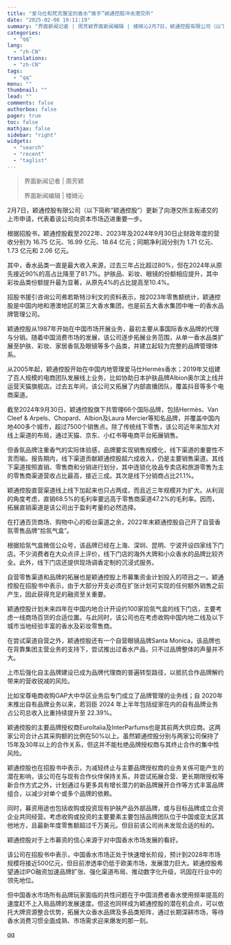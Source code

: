 ```yaml
---
title: "爱马仕和梵克雅宝的香水“推手”颖通控股冲击港交所"
date: "2025-02-08 19:11:19"
summary: "界面新闻记者 | 周芳颖界面新闻编辑 | 楼婍沁2月7日，颖通控股有限公司（以下简称“颖通控股”）更..."
categories:
  - "qq"
lang:
  - "zh-CN"
translations:
  - "zh-CN"
tags:
  - "qq"
menu: ""
thumbnail: ""
lead: ""
comments: false
authorbox: false
pager: true
toc: false
mathjax: false
sidebar: "right"
widgets:
  - "search"
  - "recent"
  - "taglist"
---
```


> 界面新闻记者 | 周芳颖
> 
> 界面新闻编辑 | 楼婍沁

2月7日，颖通控股有限公司（以下简称“颖通控股”）更新了向港交所主板递交的上市申请，代表着该公司向资本市场迈进重要一步。

根据招股书，颖通控股截至2022年、2023年及2024年9月30日止财政年度的营收分别为 16.75 亿元、16.99 亿元、18.64 亿元；同期净利润分别为 1.71 亿元、1.73 亿元和 2.06 亿元。

其中，香水品类一直是最大收入来源，过去三年占比超过80%，但在2024年从原先接近90%的高占比降至了81.7%。护肤品、彩妆、眼镜的份额相应提升，其中彩妆品类份额提升最为显著，从原先4%的占比提高至10.4%。

招股书援引咨询公司弗若斯特沙利文的资料表示，按2023年零售额统计，颖通控股是中国内地和港澳地区的第三大香水集团，也是前五大香水集团中唯一的香水品牌管理公司。

颖通控股从1987年开始在中国市场开展业务，最初主要从事国际香水品牌的代理与分销。随着中国消费市场的发展，该公司逐步拓展业务范围，从单一香水品类扩展至护肤、彩妆、家居香氛及眼镜等多个品类，并建立起较为完整的品牌管理体系。

从2005年起，颖通控股开始在中国内地管理爱马仕Hermès香水；2019年又组建了百人规模的电商团队发展线上业务，比如协助日本护肤品牌Albion奥尔滨上线并运营天猫旗舰店。过去五年间，该公司又拓展了内部直播团队，覆盖抖音等多个电商渠道。

截至2024年9月30日，颖通控股旗下共管理66个国际品牌，包括Hermès、Van Cleef & Arpels、Chopard、Albion及Laura Mercier等知名品牌，并覆盖中国内地400多个城市，超过7500个销售点。除了传统线下零售，该公司近年来加大对线上渠道的布局，通过天猫、京东、小红书等电商平台拓展销售。

但香氛品牌注重香气的实际体验感，品牌要实现销售规模化，线下渠道的重要性不言而喻。报告期内，线下渠道贡献颖通控股超六成收入，仍是主要销售渠道。其线下渠道按照直销、零售商和分销进行划分，其中连锁化妆品专卖店和旅游零售为主的零售商渠道营收占比最高，接近三成。其次是线下分销商占比21.1%。

颖通控股直营渠道线上线下加起来也只占两成，而且近三年规模并为扩大。从利润的角度考虑，直销68.5%的毛利率要远高于零售商渠道47.2%的毛利率。因而，拓展直销渠道是该公司出于盈利考量的必然选择。

在打通百货商场、购物中心的柜台渠道之余，2022年末颖通控股自己开了自营香氛零售品牌“拾氛气盒”。

根据拾氛气盒微信公众号，该品牌已经在上海、深圳、昆明、宁波开设四家线下门店。不少消费者在大众点评上评价，线下门店的海外大牌和小众香水的品牌比较齐全。此外，线下门店还提供现场调香定制的沉浸式服务。

自营零售渠道和品牌的拓展也是颖通控股上市募集资金计划投入的项目之一。颖通控股在招股书中表示，由于大部分开支必须在扩张计划可实现的任何额外销售之前产生，因此获得充足的融资至关重要。

颖通控股计划未来四年在中国内地合计开设约100家拾氛气盒的线下门店，主要考虑一线商场百货的合适位置。与此同时，该公司也在考虑收购中国内地二线及以下城市当地经验丰富的香水及彩妆零售商。

在尝试渠道自营之外，颖通控股还有一个自营眼镜品牌Santa Monica，该品牌也在背靠集团主营业务的支持下，尝试推出过香水产品，只不过品牌整体的声量并不大。

上市后强化自主品牌建设已成为品牌代理商的普遍转型路径，以抵抗合作品牌解约带来的营收锐减的风险。

比如宝尊电商收购GAP大中华区业务后专门成立了品牌管理的业务线；自 2020年末推出自有品牌业务以来，若羽臣 2024 年上半年包括绽家在内的自有品牌业务占公司总收入比重持续提升至 22.39%。

颖通控股的主要品牌授权商EuroItalia及InterParfums也是其前两大供应商。这两家公司合计占其采购额的比例在50%以上。虽然颖通控股分别与两家公司保持了15年及30年以上的合作关系，但这并不能杜绝品牌授权商与其终止合作的集中性风险。

颖通控股也在招股书中表示，为减轻终止与主要品牌授权商的业务关係可能产生的潜在影响，该公司在与现有合作伙伴保持关系，并尝试拓展合营、更长期限授权等新合作方式之外，计划通过与更多具有增长潜力的新品牌展开合作等方式丰富品牌组合，以减少对单个或多个品牌的依赖。

同时，募资用途也包括收购或投资现有护肤产品外部品牌，或与目标品牌成立合资企业共同经营。考虑收购或投资的主要要素主要包括品牌团队位于中国或亚太区其他地方，且最新年度零售额超过千万美元。但目前该公司尚未发现合适的标的。

颖通控股对于上市募资的信心来源于对中国香水市场发展的看好。

该公司在招股书中表示，中国香水市场正处于快速增长阶段，预计到2028年市场规模将接近500亿元，但目前渗透率仍低于欧美市场，发展潜力巨大。颖通控股希望通过IPO融资加速品牌扩张、强化渠道布局、推动数字化升级，巩固在行业中的领先地位。

但中国香水市场所有品牌玩家面临的共性问题在于中国消费者香水使用频率提高的速度赶不上入局品牌的发展速度。但这也同样成为颖通控股的潜在机会点，可以依托大牌资源整合优势，拓展大众香水品牌及多品类矩阵，通过长期深耕市场，等待香水消费习惯全面成熟、市场需求迎来爆发的那一刻。

[qq](https://new.qq.com/rain/a/20250208A07JHE00)
